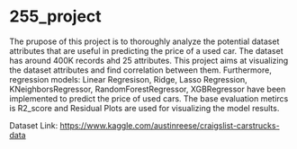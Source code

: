 # 255_project

The prupose of this project is to thoroughly analyze the potential dataset attributes that are useful in predicting the price of a used car. The dataset has around 400K records ahd 25 attributes. This project aims at visualizing the dataset attributes and find correlation between them. Furthermore, regression models: Linear Regresison, Ridge, Lasso Regression, KNeighborsRegressor, RandomForestRegressor, XGBRegressor have been implemented to predict the price of used cars. The base evaluation metircs is R2_score and Residual Plots are used for visualizing the model results. 

Dataset Link: https://www.kaggle.com/austinreese/craigslist-carstrucks-data
